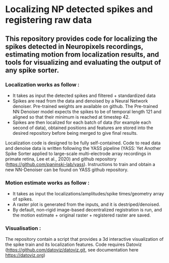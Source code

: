 # Localizing NP detected spikes and registering raw data

## This repository provides code for localizing the spikes detected in Neuropixels recordings, estimating motion from localization results, and tools for visualizing and evaluating the output of any spike sorter.

### Localization works as follow : 
 - It takes as input the detected spikes and filtered + standardized data
 - Spikes are read from the data and denoised by a Neural Network denoiser. Pre-trained weights are available on github. 
 The Pre-trained NN Denoiser model expects the spikes to be of temporal length 121 and aligned so that their minimum is reached at timestep 42. 
 - Spikes are then localized for each batch of data (for example each second of data), obtained positions and features are stored into the desired repository before being merged to give final results. 
 
Localization code is designed to be fully self-contained. Code to read data and denoise data is written following the YASS pipeline (YASS: Yet Another Spike Sorter applied to large-scale multi-electrode array recordings in primate retina, Lee et al., 2020) and github repository (https://github.com/paninski-lab/yass).
Instructions to train and obtain a new NN-Denoiser can be found on YASS github repository. 


### Motion estimate works as follow : 
 - It takes as input the localizations/amplitudes/spike times/geometry array of spikes.
 - A raster plot is generated from the inputs, and it is destriped/denoised.
 - By default, non-rigid image-based decentralized registration is run, and the
   motion estimate + original raster + registered raster are saved.


### Visualisation : 

The repository contain a script that provides a 3d interactive visualization of the spike train and its localization features. 
Code requires Datoviz (https://github.com/datoviz/datoviz.git, see documentation here https://datoviz.org) 


